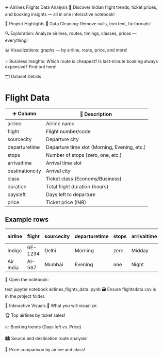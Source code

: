 ✈️ Airlines Flights Data Analysis
🚀 Discover Indian flight trends, ticket prices, and booking insights — all in one interactive notebook!

📂 Project Highlights
🧹 Data Cleaning: Remove nulls, trim text, fix formats!

🔍 Exploration: Analyze airlines, routes, timings, classes, prices — everything!

📊 Visualizations:  graphs — by airline, route, price, and more!

💡 Business Insights: Which route is cheapest? Is last-minute booking always expensive? Find out here!

🗂️ Dataset Details
# Flight Data

| ✈️ Column        | 🔎 Description                                 |
|------------------|------------------------------------------------|
| airline          | Airline name                                   |
| flight           | Flight number/code                              |
| sourcecity       | Departure city                                  |
| departuretime    | Departure time slot (Morning, Evening, etc.)    |
| stops            | Number of stops (zero, one, etc.)               |
| arrivaltime      | Arrival time slot                                |
| destinationcity  | Arrival city                                     |
| class            | Ticket class (Economy/Business)                  |
| duration         | Total flight duration (hours)                    |
| daysleft         | Days left to departure                           |
| price            | Ticket price (INR)                               |

## Example rows

| airline     | flight   | sourcecity | departuretime | stops | arrivaltime | destinationcity | class   | duration | daysleft | price (INR) |
|-------------|----------|------------|----------------|-------|-------------|------------------|---------|----------:|---------:|------------:|
| Indigo      | 6E-1234  | Delhi      | Morning        | zero  | Midday      | Mumbai           | Economy |       2.0 |        5 |      4500   |
| Air India   | AI-567   | Mumbai     | Evening        | one   | Night       | London           | Business|      10.5 |       30 |    65000    |


📒 Open the notebook:

text
jupyter notebook airlines_flights_data.ipynb
🗃️ Ensure flightsdata.csv is in the project folder.

🚦 Interactive Visuals
🎨 What you will visualize:

🏆 Top airlines by ticket sales!

📈 Booking trends (Days left vs. Price)

🏙️ Source and destination route analysis!

🛫 Price comparison by airline and class!

